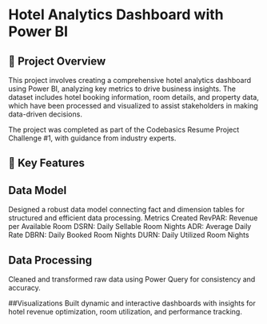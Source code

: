 # Hotel Analytics Dashboard with Power BI

## 📌 Project Overview
This project involves creating a comprehensive hotel analytics dashboard using Power BI, analyzing key metrics to drive business insights. The dataset includes hotel booking information, room details, and property data, which have been processed and visualized to assist stakeholders in making data-driven decisions.

The project was completed as part of the Codebasics Resume Project Challenge #1, with guidance from industry experts.

## 🚀 Key Features

## Data Model
Designed a robust data model connecting fact and dimension tables for structured and efficient data processing.
Metrics Created
RevPAR: Revenue per Available Room
DSRN: Daily Sellable Room Nights
ADR: Average Daily Rate
DBRN: Daily Booked Room Nights
DURN: Daily Utilized Room Nights

## Data Processing
Cleaned and transformed raw data using Power Query for consistency and accuracy.

##Visualizations
Built dynamic and interactive dashboards with insights for hotel revenue optimization, room utilization, and performance tracking.
